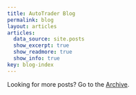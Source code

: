 ```yaml
---
title: AutoTrader Blog
permalink: blog
layout: articles
articles:
  data_source: site.posts
  show_excerpt: true
  show_readmore: true
  show_info: true
key: blog-index
---
```



Looking for more posts? Go to the [Archive](blog/archive).
